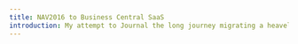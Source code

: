 ```yaml
---
title: NAV2016 to Business Central SaaS
introduction: My attempt to Journal the long journey migrating a heavely customized NAV 2016 to Business Central SaaS
---
```


